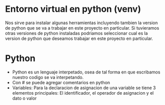 # Entorno virtual en python (venv)
Nos sirve para instalar algunas herramientas incluyendo tambien la version de python que se va a trabajar en este proyecto en particular. Si tuvieramos otras versiones de python instaladas podriamos seleccionar cual es la version de python que deseamos trabajar en este proyecto en particular.

# Python
- Python es un lenguaje interpetado, osea de tal forma en que escribamos nuestro codigo se va interpetando.
- Con # se puede agregar comentarios en python
- Variables: Para la declaracion de asignacion de una variable se tiene 3 elementos principales: El identificador, el operador de asignacion y el dato o valor

